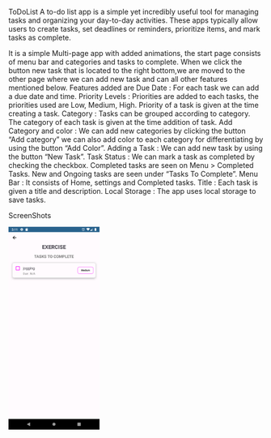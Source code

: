 ToDoList
A to-do list app is a simple yet incredibly useful tool for managing tasks and organizing your day-to-day activities. These apps typically allow users to create tasks, set deadlines or reminders, prioritize items, and mark tasks as complete.

It is a simple Multi-page app with added animations, the start page consists of menu bar and categories and tasks to complete. When we click the button new task that is located to the right bottom,we are moved to the other page where we can add new task and can all other features mentioned below.
Features added are
Due Date : For each task we can add a due date and time.
Priority Levels : Priorities are added to each tasks, the priorities used are Low, Medium, High. Priority of a task is given at the time creating a task.
Category : Tasks can be grouped according to category. The category of each task is given at the time addition of task. 
Add Category and color : We can add new categories by clicking the button “Add category” we can also add color to each category for differentiating by using the button “Add Color”.
Adding a Task : We can add new task by using the button “New Task”.
Task Status : We can mark a task as completed by checking the checkbox. Completed tasks are seen on Menu > Completed Tasks. New and Ongoing tasks are seen under “Tasks To Complete”.
Menu Bar : It consists of Home, settings and Completed tasks.
Title : Each task is given a title and description.
Local Storage : The app uses local storage to save tasks. 

ScreenShots

<img src="/images/Screenshot_20240110_151120.png" height="400">



